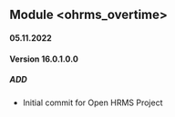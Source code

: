 ## Module <ohrms_overtime>

#### 05.11.2022
#### Version 16.0.1.0.0
##### ADD
- Initial commit for Open HRMS Project

